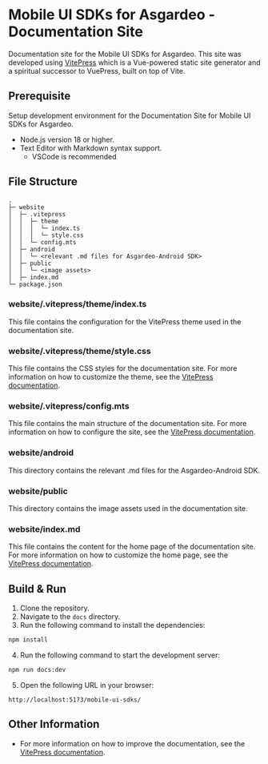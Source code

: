 # Mobile UI SDKs for Asgardeo - Documentation Site

Documentation site for the Mobile UI SDKs for Asgardeo. This site was developed using [VitePress](https://vitepress.dev/) which is a Vue-powered static site generator and a spiritual successor to VuePress, built on top of Vite. 

## Prerequisite

Setup development environment for the Documentation Site for Mobile UI SDKs for Asgardeo.

- Node.js version 18 or higher.
- Text Editor with Markdown syntax support.
  - VSCode is recommended

## File Structure

```
.
├─ website
│  ├─ .vitepress
│  │  ├─ theme
│  │  │  └─ index.ts
│  │  │  └─ style.css
│  │  └─ config.mts
│  ├─ android
│  │  └─ <relevant .md files for Asgardeo-Android SDK>
│  ├─ public
│  │  └─ <image assets>
│  ├─ index.md
└─ package.json
```

### website/.vitepress/theme/index.ts

This file contains the configuration for the VitePress theme used in the documentation site.

### website/.vitepress/theme/style.css

This file contains the CSS styles for the documentation site. For more information on how to customize the theme, see the [VitePress documentation](https://vitepress.dev/guide/extending-default-theme).

### website/.vitepress/config.mts

This file contains the main structure of the documentation site. For more information on how to configure the site, see the [VitePress documentation](https://vitepress.dev/reference/site-config).

### website/android

This directory contains the relevant .md files for the Asgardeo-Android SDK.

### website/public

This directory contains the image assets used in the documentation site.

### website/index.md

This file contains the content for the home page of the documentation site. For more information on how to customize the home page, see the [VitePress documentation](https://vitepress.dev/reference/default-theme-home-page#home-page).

## Build & Run

1. Clone the repository.
2. Navigate to the `docs` directory.
3. Run the following command to install the dependencies:

```bash
npm install
```
4. Run the following command to start the development server:

```bash
npm run docs:dev
```
5. Open the following URL in your browser:

```
http://localhost:5173/mobile-ui-sdks/
```

## Other Information

- For more information on how to improve the documentation, see the [VitePress documentation](https://vitepress.dev/).